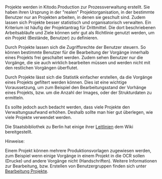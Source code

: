 Projekte werden in Kitodo.Production zur Prozessverwaltung erstellt. Sie haben ihren Ursprung in der "realen" Projektorganisation, in der bestimmte Benutzer nur an Projekten arbeiten, in denen sie geschult sind. Zudem lassen sich Projekte besser statistisch und organisatorisch verwalten. Ein Kriterium ist häufig der Projektantrag für Drittmittel. Die dort beschriebenen Arbeitsabläufe und Ziele können sehr gut als Richtlinie genutzt werden, um ein Projekt (Bestände, Benutzer) zu definieren.

Durch Projekte lassen sich die Zugriffsrechte der Benutzer steuern. So können bestimmte Benutzer für die Bearbeitung der Vorgänge innerhalb eines Projekts frei geschaltet werden. Zudem sehen Benutzer nur die Vorgänge, die sie auch wirklich bearbeiten müssen und werden nicht mit den restlichen Vorgängen überflutet.

Durch Projekte lässt sich die Statistik einfacher erstellen, da die Vorgänge eines Projekts gefiltert werden können. Dies ist eine wichtige Voraussetzung, um zum Beispiel den Bearbeitungsstand der Vorhänge eines Projekts, bzw. um die Anzahl der Images, oder der Strukturdaten zu ermitteln.

Es sollte jedoch auch bedacht werden, dass viele Projekte den Verwaltungsaufwand erhöhen. Deshalb sollte man hier gut überlegen, wie viele Projekte verwendet werden. 

Die Staatsbibliothek zu Berlin hat einige ihrer [Leitlinien](https://github.com/kitodo/kitodo-production/wiki/Staatsbibliothek-zu-Berlin---Preu%C3%9Fischer-Kulturbesitz#projekte) dem Wiki bereitgestellt. 
 

Hinweise:

Einem Projekt können mehrere Produktionsvorlagen zugewiesen werden, zum Beispiel wenn einige Vorgänge in einem Projekt in die OCR sollen (Drucke) und andere Vorgänge nicht (Handschriften). Weitere Informationen zur Bearbeitung, bzw. Erstellen von Benutzergruppen finden sich unter [Bearbeitung Projekte](https://github.com/kitodo/kitodo-production/wiki/Bearbeitung-Projekte).